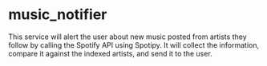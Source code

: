 # music_notifier

This service will alert the user about new music posted from artists they follow by calling the Spotify API using Spotipy. It will collect the information, compare it against the indexed artists, and send it to the user.
